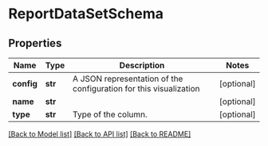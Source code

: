 # ReportDataSetSchema

## Properties
Name | Type | Description | Notes
------------ | ------------- | ------------- | -------------
**config** | **str** | A JSON representation of the configuration for this visualization | [optional] 
**name** | **str** |  | [optional] 
**type** | **str** | Type of the column. | [optional] 

[[Back to Model list]](../README.md#documentation-for-models) [[Back to API list]](../README.md#documentation-for-api-endpoints) [[Back to README]](../README.md)


